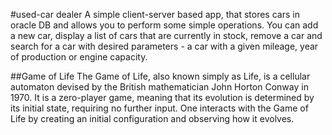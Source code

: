#used-car dealer
A simple client-server based app, that stores cars in oracle DB and allows you to perform some simple operations.
You can add a new car, display a list of cars that are currently in stock, remove a car and search for a car with
desired parameters - a car with a given mileage, year of production or engine capacity. 


##Game of Life
The Game of Life, also known simply as Life, is a cellular automaton devised by the British mathematician John Horton Conway in 1970. It is a zero-player game, meaning that its evolution is determined by its initial state, requiring no further input. One interacts with the Game of Life by creating an initial configuration and observing how it evolves.